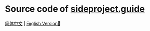 # Source code of [sideproject.guide](https://sideproject.guide/)

[简体中文](https://sideproject.guide/zh) | [English Version🔨](https://sideproject.guide/en)
